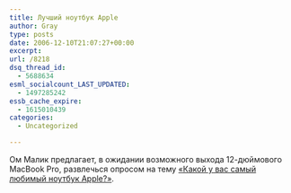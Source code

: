 ```yaml
---
title: Лучший ноутбук Apple
author: Gray
type: posts
date: 2006-12-10T21:07:27+00:00
excerpt:
url: /8218
dsq_thread_id:
  - 5688634
esml_socialcount_LAST_UPDATED:
  - 1497285242
essb_cache_expire:
  - 1615010439
categories:
  - Uncategorized

---
```








Ом Малик предлагает, в ожидании возможного выхода 12-дюймового MacBook Pro, развлечься опросом на тему <a href="http://gigaom.com/2006/12/10/apple-laptop/" target="_blank">&#171;Какой у вас самый любимый ноутбук Apple?&#187;</a>.